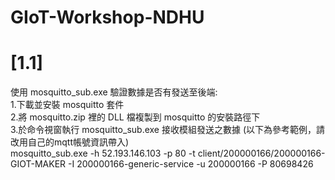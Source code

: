 # GIoT-Workshop-NDHU
# [1.1]
使用 mosquitto_sub.exe 驗證數據是否有發送至後端:<br>
1.下載並安裝 mosquitto 套件<br>
2.將 mosquitto.zip 裡的 DLL 檔複製到 mosquitto 的安裝路徑下<br>
3.於命令視窗執行 mosquitto_sub.exe 接收模組發送之數據 (以下為參考範例，請改用自己的mqtt帳號資訊帶入)<br>
mosquitto_sub.exe -h 52.193.146.103 -p 80 -t client/200000166/200000166-GIOT-MAKER -I 200000166-generic-service -u 200000166 -P 80698426
